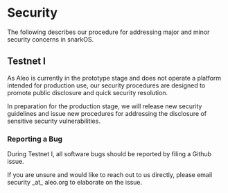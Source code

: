 # Security

The following describes our procedure for addressing major and minor security concerns in snarkOS.

## Testnet I

As Aleo is currently in the prototype stage and does not operate a platform intended for production use,
our security procedures are designed to promote public disclosure and quick security resolution.

In preparation for the production stage, we will release new security guidelines and
issue new procedures for addressing the disclosure of sensitive security vulnerabilities.

### Reporting a Bug

During Testnet I, all software bugs should be reported by filing a Github issue.

If you are unsure and would like to reach out to us directly, please email security \_at\_ aleo.org to elaborate on the issue.
